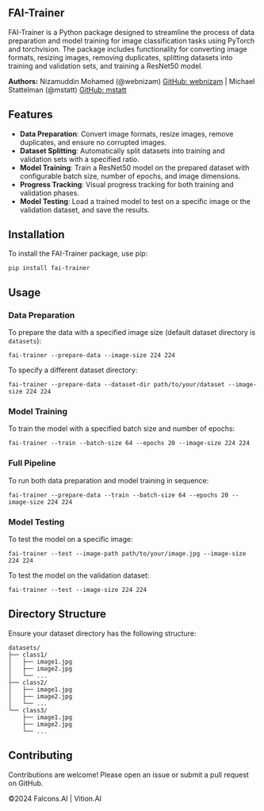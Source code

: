 FAI-Trainer
-----------

FAI-Trainer is a Python package designed to streamline the process of data preparation and model training for image classification tasks using PyTorch and torchvision. The package includes functionality for converting image formats, resizing images, removing duplicates, splitting datasets into training and validation sets, and training a ResNet50 model.

**Authors:** Nizamuddin Mohamed (@webnizam) [GitHub: webnizam](https://github.com/webnizam) | Michael Stattelman (@mstatt) [GitHub: mstatt](https://github.com/mstatt)

Features
--------

*   **Data Preparation**: Convert image formats, resize images, remove duplicates, and ensure no corrupted images.
*   **Dataset Splitting**: Automatically split datasets into training and validation sets with a specified ratio.
*   **Model Training**: Train a ResNet50 model on the prepared dataset with configurable batch size, number of epochs, and image dimensions.
*   **Progress Tracking**: Visual progress tracking for both training and validation phases.
*   **Model Testing**: Load a trained model to test on a specific image or the validation dataset, and save the results.

Installation
------------

To install the FAI-Trainer package, use pip:

    pip install fai-trainer

Usage
-----

### Data Preparation

To prepare the data with a specified image size (default dataset directory is `datasets`):

    fai-trainer --prepare-data --image-size 224 224

To specify a different dataset directory:

    fai-trainer --prepare-data --dataset-dir path/to/your/dataset --image-size 224 224

### Model Training

To train the model with a specified batch size and number of epochs:

    fai-trainer --train --batch-size 64 --epochs 20 --image-size 224 224

### Full Pipeline

To run both data preparation and model training in sequence:

    fai-trainer --prepare-data --train --batch-size 64 --epochs 20 --image-size 224 224

### Model Testing

To test the model on a specific image:

    fai-trainer --test --image-path path/to/your/image.jpg --image-size 224 224

To test the model on the validation dataset:

    fai-trainer --test --image-size 224 224

Directory Structure
-------------------

Ensure your dataset directory has the following structure:

    datasets/
    ├── class1/
    │   ├── image1.jpg
    │   ├── image2.jpg
    │   └── ...
    ├── class2/
    │   ├── image1.jpg
    │   ├── image2.jpg
    │   └── ...
    └── class3/
        ├── image1.jpg
        ├── image2.jpg
        └── ...

Contributing
------------

Contributions are welcome! Please open an issue or submit a pull request on GitHub.

©️2024 Falcons.AI | Vition.AI